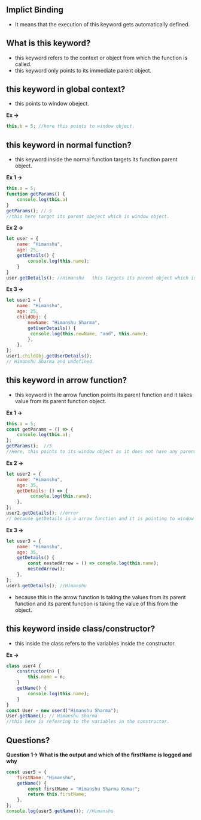 ## Implict Binding
- It means that the execution of this keyword gets automatically defined.


## What is this keyword?
- this keyword refers to the context or object from which the function is called.
- this keyword only points to its immediate parent object.

## this keyword in global context?
- this points to window obeject.

 **Ex ->** 
```javascript
this.b = 5; //here this points to window object.
```

## this keyword in normal function?
- this keyword inside the normal function targets its function parent object.

 **Ex 1 ->** 
```javascript
this.a = 5;
function getParams() {
    console.log(this.a)
}
getParams(); // 5
//this here target its parent obeject which is window object.
```

 **Ex 2 ->** 
```javascript
let user = {
    name: "Himanshu",
    age: 25,
    getDetails() {
        console.log(this.name);
    }
}
user.getDetails(); //Himanshu   this targets its parent object which is user.
```

 **Ex 3 ->** 
```javascript
let user1 = {
    name: "Himanshu",
    age: 25,
    childObj: {
        newName: "Himanshu Sharma",
        getUserDetails() {
         console.log(this.newName, "and", this.name);
        },
    },
};
user1.childObj.getUserDetails();
// Himanshu Sharma and undefined.
```


## this keyword in arrow function?
- this keyword in the arrow function points its parent function and it takes value from its parent function object.

 **Ex 1 ->** 
```javascript
this.a = 5;
const getParams = () => {
    console.log(this.a);
};
getParams();  //5
//Here, this points to its window object as it does not have any parent function. 
```


 **Ex 2 ->** 
```javascript
let user2 = {
    name: "Himanshu",
    age: 35,
    getDetails: () => {
         console.log(this.name);
    },
};
user2.getDetails(); //error
// because getDetails is a arrow function and it is pointing to window object.
```

 **Ex 3 ->** 
```javascript
let user3 = {
    name: "Himanshu",
    age: 35,
    getDetails() {
        const nestedArrow = () => console.log(this.name);
        nestedArrow();
    },
};
user3.getDetails(); //Himanshu
```
- because this in the arrow function is taking the values from its parent function and its parent function is taking the value of this from the object.

## this keyword inside class/constructor?
- this inside the class refers to the variables inside the constructor. 


 **Ex ->** 
```javascript
class user4 {
    constructor(n) {
        this.name = n;
    }
    getName() {
        console.log(this.name);
    }
}
const User = new user4("Himanshu Sharma");
User.getName(); // Himanshu Sharma
//this here is referring to the variables in the constructor.
```

## Questions?

 **Question 1-> What is the output and which of the firstName is logged and why** 
```javascript
const user5 = {
    firstName: "Himanshu",
    getName() {
        const firstName = "Himanshu Sharma Kumar";
        return this.firstName;
    },
}; 
console.log(user5.getName()); //Himanshu
```